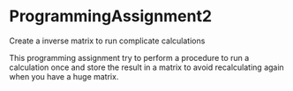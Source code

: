 # ProgrammingAssignment2
Create a inverse matrix to run complicate calculations

This programming assignment try to perform a procedure to run a calculation once and 
store the result in a matrix to avoid recalculating again when you have a huge matrix.
